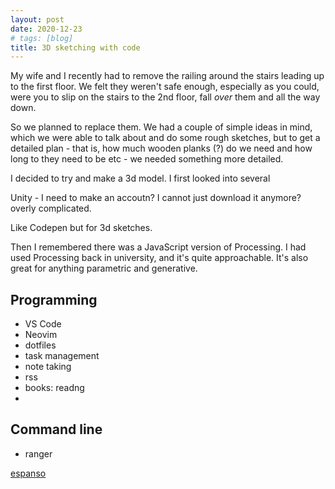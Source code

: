 ```yaml
---
layout: post
date: 2020-12-23
# tags: [blog]
title: 3D sketching with code
---
```


My wife and I recently had to remove the railing around the stairs leading up to the first floor. We felt they weren't safe enough, especially as you could, were you to slip on the stairs to the 2nd floor, fall _over_ them and all the way down.

So we planned to replace them. We had a couple of simple ideas in mind, which we were able to talk about and do some rough sketches, but to get a detailed plan - that is, how much wooden planks (?) do we need and how long to they need to be etc - we needed something more detailed.

I decided to try and make a 3d model. I first looked into several

Unity - I need to make an accoutn? I cannot just download it anymore? overly complicated.

Like Codepen but for 3d sketches.

Then I remembered there was a JavaScript version of Processing. I had used Processing back in university, and it's quite approachable. It's also great for anything parametric and generative.

## Programming

- VS Code
- Neovim
- dotfiles
- task management
- note taking
- rss
- books: readng
-

## Command line

- ranger

[espanso](https://espanso.org)
